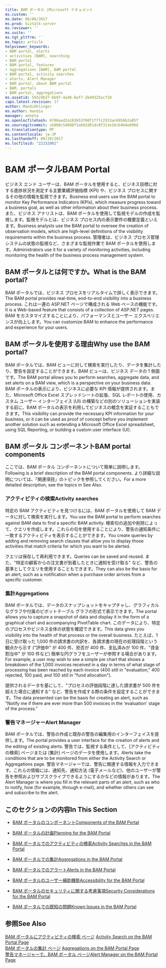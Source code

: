 ```yaml
---
title: BAM ポータル |Microsoft ドキュメント
ms.custom: ''
ms.date: 06/08/2017
ms.prod: biztalk-server
ms.reviewer: ''
ms.suite: ''
ms.tgt_pltfrm: ''
ms.topic: article
helpviewer_keywords:
- BAM portal, alerts
- activities [BAM], searching
- BAM portal
- BAM portal, features
- aggregations [BAM], BAM portal
- BAM portal, activity searches
- alerts, Alert Manager
- BAM portal, about BAM portal
- BAM, portals
- BAM portal, aggregations
ms.assetid: 593c9637-6b97-4ad8-8af7-2b49325acf10
caps.latest.revision: 17
author: MandiOhlinger
ms.author: mandia
manager: anneta
ms.openlocfilehash: 6f86aad2a183653f00f1f7fc2533ac6956b2a85f
ms.sourcegitcommit: cb908c540d8f1a692d01dc8f313e16cb4b4e696d
ms.translationtype: MT
ms.contentlocale: ja-JP
ms.lasthandoff: 09/20/2017
ms.locfileid: "22232082"
---
```

# <a name="bam-portal"></a><span data-ttu-id="3ab23-102">BAM ポータル</span><span class="sxs-lookup"><span data-stu-id="3ab23-102">BAM Portal</span></span>
<span data-ttu-id="3ab23-103">ビジネス エンド ユーザーは、BAM ポータルを使用すると、ビジネス目標に対する進捗状況を測定する主要業績評価指標 (KPI) や、ビジネス プロセスに関するその他の情報を監視できます。</span><span class="sxs-lookup"><span data-stu-id="3ab23-103">Business end users use the BAM portal to monitor Key Performance Indicators (KPIs), which measure progress toward a business goal, as well as other information about their business process.</span></span> <span data-ttu-id="3ab23-104">また、ビジネス アナリストは、BAM ポータルを使用して監視モデルの作成を監視します。監視モデルとは、ビジネス プロセス内の表示要件の概要定義といえます。</span><span class="sxs-lookup"><span data-stu-id="3ab23-104">Business analysts use the BAM portal to oversee the creation of observation models, which are high-level definitions of the visibility requirements within the business process.</span></span> <span data-ttu-id="3ab23-105">管理者は、ビジネス プロセス管理システムの状態の監視など、さまざまな監視作業で BAM ポータルを使用します。</span><span class="sxs-lookup"><span data-stu-id="3ab23-105">Administrators use it for a variety of monitoring activities, including monitoring the health of the business process management system.</span></span>  
  
## <a name="what-is-the-bam-portal"></a><span data-ttu-id="3ab23-106">BAM ポータルとは何ですか。</span><span class="sxs-lookup"><span data-stu-id="3ab23-106">What is the BAM portal?</span></span>  
 <span data-ttu-id="3ab23-107">BAM ポータルでは、ビジネス プロセスをリアルタイムで詳しく表示できます。</span><span class="sxs-lookup"><span data-stu-id="3ab23-107">The BAM portal provides real-time, end-to-end visibility into a business process.</span></span> <span data-ttu-id="3ab23-108">これは一連の ASP.NET ページで構成される Web ベースの機能です。</span><span class="sxs-lookup"><span data-stu-id="3ab23-108">It is a Web-based feature that consists of a collection of ASP.NET pages.</span></span> <span data-ttu-id="3ab23-109">BAM をカスタマイズすることにより、パフォーマンスとユーザー エクスペリエンスが向上します。</span><span class="sxs-lookup"><span data-stu-id="3ab23-109">You can customize BAM to enhance the performance and experience for your users.</span></span>  
  
## <a name="why-use-the-bam-portal"></a><span data-ttu-id="3ab23-110">BAM ポータルを使用する理由</span><span class="sxs-lookup"><span data-stu-id="3ab23-110">Why use the BAM portal?</span></span>  
 <span data-ttu-id="3ab23-111">BAM ポータルでは、BAM ビューに対して検索を実行したり、データを集計したり、警告を設定することができます。BAM ビューは、ビジネス データの 1 側面です。</span><span class="sxs-lookup"><span data-stu-id="3ab23-111">The BAM portal allows you to perform searches, aggregate data, and set alerts on a BAM view, which is a perspective on your business data.</span></span> <span data-ttu-id="3ab23-112">BAM ポータルの表示により、ビジネスに必要な KPI 情報が提供されます。また、Microsoft Office Excel スプレッドシートの拡張、SQL レポートの使用、カスタム ユーザー インターフェイス (UI) の構築などの別のソリューションを実装する前に、BAM ポータルの表示を利用してビジネスの概念を実証することもできます。</span><span class="sxs-lookup"><span data-stu-id="3ab23-112">This visibility can provide the necessary KPI information for your business, or it can be used as proof of concept before you implement another solution such as extending a Microsoft Office Excel spreadsheet, using SQL Reporting, or building a custom user interface (UI).</span></span>  
  
## <a name="bam-portal-components"></a><span data-ttu-id="3ab23-113">BAM ポータル コンポーネント</span><span class="sxs-lookup"><span data-stu-id="3ab23-113">BAM portal components</span></span>  
 <span data-ttu-id="3ab23-114">ここでは、BAM ポータル コンポーネントについて簡単に説明します。</span><span class="sxs-lookup"><span data-stu-id="3ab23-114">Following is a brief description of the BAM portal components.</span></span> <span data-ttu-id="3ab23-115">より詳細な説明については、「関連項目」のトピックを参照してください。</span><span class="sxs-lookup"><span data-stu-id="3ab23-115">For a more detailed description, see the topics in See Also.</span></span>  
  
### <a name="activity-searches"></a><span data-ttu-id="3ab23-116">アクティビティの検索</span><span class="sxs-lookup"><span data-stu-id="3ab23-116">Activity searches</span></span>  
 <span data-ttu-id="3ab23-117">特定の BAM アクティビティを見つけるには、BAM ポータルを使用して BAM データに対して検索を実行します。</span><span class="sxs-lookup"><span data-stu-id="3ab23-117">You use the BAM portal to perform searches against BAM data to find a specific BAM activity.</span></span> <span data-ttu-id="3ab23-118">検索句の追加や削除によって、クエリを作成します。これらの句を使用することにより、警告の通知条件に一致するアクティビティを表示することができます。</span><span class="sxs-lookup"><span data-stu-id="3ab23-118">You create queries by adding and removing search clauses that allow you to display those activities that match criteria for which you want to be alerted.</span></span>  
  
 <span data-ttu-id="3ab23-119">クエリは保存して再利用できます。</span><span class="sxs-lookup"><span data-stu-id="3ab23-119">Queries can be saved and reused.</span></span> <span data-ttu-id="3ab23-120">また、"特定の顧客からの注文書が到着したときに通知を受け取る" など、警告の基準としてクエリを使用することもできます。</span><span class="sxs-lookup"><span data-stu-id="3ab23-120">They can also be the basis for an alert, such as a notification when a purchase order arrives from a specific customer.</span></span>  
  
### <a name="aggregations"></a><span data-ttu-id="3ab23-121">集計</span><span class="sxs-lookup"><span data-stu-id="3ab23-121">Aggregations</span></span>  
 <span data-ttu-id="3ab23-122">BAM ポータルでは、データのスナップショットをキャプチャし、グラフィカルなグラフや付属のピボットテーブル グラフの形式で表示できます。</span><span class="sxs-lookup"><span data-stu-id="3ab23-122">The portal allows you to capture a snapshot of data and display it in the form of a graphical chart and accompanying PivotTable chart.</span></span> <span data-ttu-id="3ab23-123">このデータにより、特定のプロセスやビジネス全体の状態を確認できます。</span><span class="sxs-lookup"><span data-stu-id="3ab23-123">This data gives you visibility into the health of that process or the overall business.</span></span> <span data-ttu-id="3ab23-124">たとえば、1 日に受け取った 1,000 件の請求書の内訳を、各請求書の現在の処理段階という観点から示す ("評価中" が 400 件、拒否が 400 件、支払済みが 100 件、"資金割当中" が 100 件など) 簡単な円グラフをユーザーが参照する場合があります。</span><span class="sxs-lookup"><span data-stu-id="3ab23-124">For example, a user may wish to see a simple pie chart that shows a breakdown of the 1,000 invoices received in a day in terms of what stage of processing has been reached by each invoice (400 still in "evaluation," 400 rejected, 100 paid, and 100 still in "fund allocation").</span></span>  
  
 <span data-ttu-id="3ab23-125">提供されるデータを基にして、"プロセスの評価段階に達した請求書が 500 件を超えた場合に通知する" など、警告を作成する際の条件を設定することができます。</span><span class="sxs-lookup"><span data-stu-id="3ab23-125">The data presented can be the basis for creating an alert, such as "Notify me if there are ever more than 500 invoices in the 'evaluation' stage of the process."</span></span>  
  
### <a name="alert-manager"></a><span data-ttu-id="3ab23-126">警告マネージャー</span><span class="sxs-lookup"><span data-stu-id="3ab23-126">Alert Manager</span></span>  
 <span data-ttu-id="3ab23-127">BAM ポータルでは、警告の作成と既存の警告の編集用のインターフェイスを提供します。</span><span class="sxs-lookup"><span data-stu-id="3ab23-127">The portal provides a user interface for the creation of alerts and the editing of existing alerts.</span></span> <span data-ttu-id="3ab23-128">警告では、監視する条件として、[アクティビティの検索] ページまたは [集計] ページのデータを使用します。</span><span class="sxs-lookup"><span data-stu-id="3ab23-128">Alerts take the conditions that are to be monitored from either the Activity Search or Aggregations page.</span></span> <span data-ttu-id="3ab23-129">警告マネージャーでは、警告に関連する情報を入力できます。これらの情報には、通知先、通知方法 (電子メールなど)、他のユーザーが警告を参照およびサブスクライブできるようにするかなどの情報があります。</span><span class="sxs-lookup"><span data-stu-id="3ab23-129">The Alert Manager is where you fill in the relevant parts of an alert, such as who to notify, how (for example, through e-mail), and whether others can see and subscribe to the alert.</span></span>  
  
## <a name="in-this-section"></a><span data-ttu-id="3ab23-130">このセクションの内容</span><span class="sxs-lookup"><span data-stu-id="3ab23-130">In This Section</span></span>  
  
-   [<span data-ttu-id="3ab23-131">BAM ポータルのコンポーネント</span><span class="sxs-lookup"><span data-stu-id="3ab23-131">Components of the BAM Portal</span></span>](../core/components-of-the-bam-portal.md)  
  
-   [<span data-ttu-id="3ab23-132">BAM ポータルの計画</span><span class="sxs-lookup"><span data-stu-id="3ab23-132">Planning for the BAM Portal</span></span>](../core/planning-for-the-bam-portal.md)  
  
-   [<span data-ttu-id="3ab23-133">BAM ポータルでのアクティビティの検索</span><span class="sxs-lookup"><span data-stu-id="3ab23-133">Activity Searches in the BAM Portal</span></span>](../core/activity-searches-in-the-bam-portal.md)  
  
-   [<span data-ttu-id="3ab23-134">BAM ポータルでの集計</span><span class="sxs-lookup"><span data-stu-id="3ab23-134">Aggregations in the BAM Portal</span></span>](../core/aggregations-in-the-bam-portal.md)  
  
-   [<span data-ttu-id="3ab23-135">BAM ポータルでのアラート</span><span class="sxs-lookup"><span data-stu-id="3ab23-135">Alerts in the BAM Portal</span></span>](../core/alerts-in-the-bam-portal.md)  
  
-   [<span data-ttu-id="3ab23-136">BAM ポータルのユーザー補助機能</span><span class="sxs-lookup"><span data-stu-id="3ab23-136">Accessibility for the BAM Portal</span></span>](../core/accessibility-for-the-bam-portal.md)  
  
-   [<span data-ttu-id="3ab23-137">BAM ポータルのセキュリティに関する考慮事項</span><span class="sxs-lookup"><span data-stu-id="3ab23-137">Security Considerations for the BAM Portal</span></span>](../core/security-considerations-for-the-bam-portal.md)  
  
-   [<span data-ttu-id="3ab23-138">BAM ポータルでの既知の問題</span><span class="sxs-lookup"><span data-stu-id="3ab23-138">Known Issues in the BAM Portal</span></span>](../core/known-issues-in-the-bam-portal.md)  
  
## <a name="see-also"></a><span data-ttu-id="3ab23-139">参照</span><span class="sxs-lookup"><span data-stu-id="3ab23-139">See Also</span></span>  
 <span data-ttu-id="3ab23-140">[BAM ポータルにアクティビティの検索 ページ](../core/activity-search-on-the-bam-portal-page.md) </span><span class="sxs-lookup"><span data-stu-id="3ab23-140">[Activity Search on the BAM Portal Page](../core/activity-search-on-the-bam-portal-page.md) </span></span>  
 <span data-ttu-id="3ab23-141">[BAM ポータルの集計 ページ](../core/aggregations-on-the-bam-portal-page.md) </span><span class="sxs-lookup"><span data-stu-id="3ab23-141">[Aggregations on the BAM Portal Page](../core/aggregations-on-the-bam-portal-page.md) </span></span>  
 [<span data-ttu-id="3ab23-142">警告マネージャーで、BAM ポータル ページ</span><span class="sxs-lookup"><span data-stu-id="3ab23-142">Alert Manager on the BAM Portal Page</span></span>](../core/alert-manager-on-the-bam-portal-page.md)